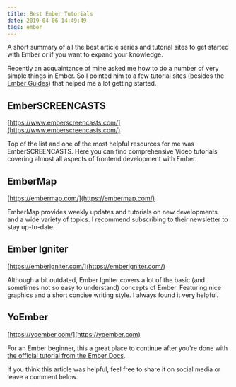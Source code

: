 ```yaml
---
title: Best Ember Tutorials
date: 2019-04-06 14:49:49
tags: ember
---
```


A short summary of all the best article series and tutorial sites to get started with Ember or if you want to expand your knowledge.

<!-- more -->

Recently an acquaintance of mine asked me how to do a number of very simple things in Ember. So I pointed him to a few tutorial sites (besides the [Ember Guides](https://guides.emberjs.com/release/)) that helped me a lot getting started.

## EmberSCREENCASTS

[https://www.emberscreencasts.com/](https://www.emberscreencasts.com/)

Top of the list and one of the most helpful resources for me was EmberSCREENCASTS. Here you can find comprehensive Video tutorials covering almost all aspects of frontend development with Ember.


## EmberMap

[https://embermap.com/](https://embermap.com/)

EmberMap provides weekly updates and tutorials on new developments and a wide variety of topics. I recommend subscribing to their newsletter to stay up-to-date.


## Ember Igniter

[https://emberigniter.com/](https://emberigniter.com/)

Although a bit outdated, Ember Igniter covers a lot of the basic (and sometimes not so easy to understand) concepts of Ember. Featuring nice graphics and a short concise writing style. I always found it very helpful.


## YoEmber

[https://yoember.com/](https://yoember.com)

For an Ember beginner, this a great place to continue after you're done with [the official tutorial from the Ember Docs](https://guides.emberjs.com/release/tutorial/ember-cli/).


If you think this article was helpful, feel free to share it on social media or leave a comment below.
